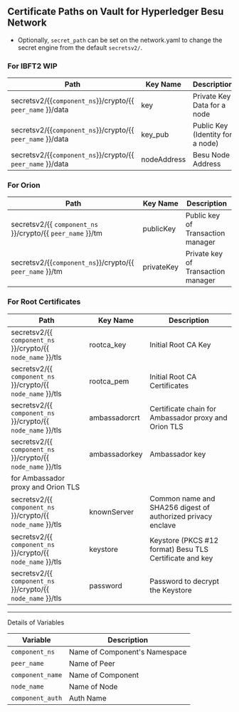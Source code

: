 [//]: # (##############################################################################################)
[//]: # (Copyright Accenture. All Rights Reserved.)
[//]: # (SPDX-License-Identifier: Apache-2.0)
[//]: # (##############################################################################################)

Certificate Paths on Vault for Hyperledger Besu Network
-------------------------------------------------------

* Optionally, `secret_path` can be set on the network.yaml to change the secret engine from the default `secretsv2/`.

### For IBFT2 WIP

| Path                                                                              | Key Name               | Description         |
|-----------------------------------------------------------------------------------|-------------------------------|--------------|
| secretsv2/{{`component_ns`}}/crypto/{{ `peer_name` }}/data                         | key                       | Private Key Data for a node   |
| secretsv2/{{`component_ns`}}/crypto/{{ `peer_name` }}/data                         | key_pub                      | Public Key (Identity for a node)  |
| secretsv2/{{`component_ns`}}/crypto/{{ `peer_name` }}/data                         | nodeAddress                       | Besu Node Address     |

### For Orion

| Path                                                                           | Key Name               | Description         |
|--------------------------------------------------------------------------------|-------------------------------|--------------|
| secretsv2/{{ `component_ns` }}/crypto/{{ `peer_name` }}/tm               | publicKey                        | Public key of Transaction manager |
| secretsv2/{{`component_ns`}}/crypto/{{ `peer_name` }}/tm                 | privateKey                        | Private key of Transaction manager |


### For Root Certificates

| Path                                                                         | Key Name               | Description         |
|------------------------------------------------------------------------------|-------------------------------|--------------|
| secretsv2/{{ `component_ns` }}/crypto/{{ `node_name` }}/tls                       | rootca_key                        | Initial Root CA Key  |
| secretsv2/{{ `component_ns` }}/crypto/{{ `node_name` }}/tls                       | rootca_pem                        | Initial Root CA Certificates  |
| secretsv2/{{ `component_ns` }}/crypto/{{ `node_name` }}/tls                       | ambassadorcrt                 | Certificate chain for Ambassador proxy and Orion TLS |
| secretsv2/{{ `component_ns` }}/crypto/{{ `node_name` }}/tls                       | ambassadorkey                 | Ambassador key  |
for Ambassador proxy and Orion TLS |
| secretsv2/{{ `component_ns` }}/crypto/{{ `node_name` }}/tls                       | knownServer                 | Common name and SHA256 digest of authorized privacy enclave  |
| secretsv2/{{ `component_ns` }}/crypto/{{ `node_name` }}/tls                       | keystore                 | Keystore (PKCS #12 format) Besu TLS Certificate and key   |
| secretsv2/{{ `component_ns` }}/crypto/{{ `node_name` }}/tls                       | password                 | Password to decrypt the Keystore  |


------------------------------------------------------------------------------------------------


Details of Variables

| Variable | Description |
|-------------------------------|--------------|
|`component_ns` | Name of Component's Namespace |
|`peer_name` | Name of Peer  | 
|`component_name` | Name of Component  | 
|`node_name` | Name of Node   |
|`component_auth` | Auth Name |